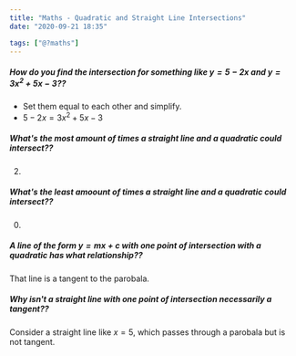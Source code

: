 ```yaml
---
title: "Maths - Quadratic and Straight Line Intersections"
date: "2020-09-21 18:35"

tags: ["@?maths"]
---
```


##### How do you find the intersection for something like $y = 5 - 2x$ and $y = 3x^2 + 5x - 3$??
* Set them equal to each other and simplify.
* $5 - 2x = 3x^2 + 5x - 3$

##### What's the most amount of times a straight line and a quadratic could intersect??
2.

##### What's the least amoount of times a straight line and a quadratic could intersect??
0.

##### A line of the form $y = mx+c$ with one point of intersection with a quadratic has what relationship??
That line is a tangent to the parobala.

##### Why isn't a straight line with one point of intersection necessarily a tangent??
Consider a straight line like $x = 5$, which passes through a parobala but is not tangent.
